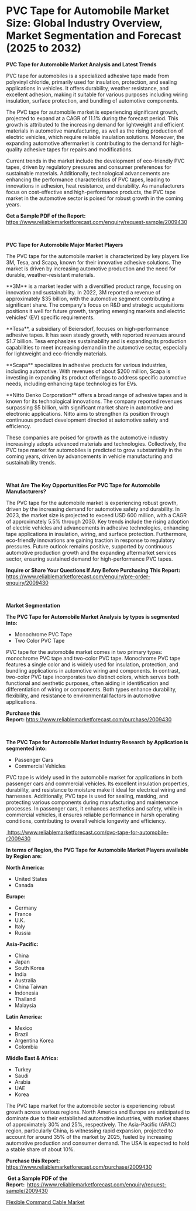 <p><h1>PVC Tape for Automobile Market Size: Global Industry Overview, Market Segmentation and Forecast (2025 to 2032)</h1></p><p><strong>PVC Tape for Automobile Market Analysis and Latest Trends</strong></p>
<p><p>PVC tape for automobiles is a specialized adhesive tape made from polyvinyl chloride, primarily used for insulation, protection, and sealing applications in vehicles. It offers durability, weather resistance, and excellent adhesion, making it suitable for various purposes including wiring insulation, surface protection, and bundling of automotive components.</p><p>The PVC tape for automobile market is experiencing significant growth, projected to expand at a CAGR of 11.1% during the forecast period. This growth is attributed to the increasing demand for lightweight and efficient materials in automotive manufacturing, as well as the rising production of electric vehicles, which require reliable insulation solutions. Moreover, the expanding automotive aftermarket is contributing to the demand for high-quality adhesive tapes for repairs and modifications.</p><p>Current trends in the market include the development of eco-friendly PVC tapes, driven by regulatory pressures and consumer preferences for sustainable materials. Additionally, technological advancements are enhancing the performance characteristics of PVC tapes, leading to innovations in adhesion, heat resistance, and durability. As manufacturers focus on cost-effective and high-performance products, the PVC tape market in the automotive sector is poised for robust growth in the coming years.</p></p>
<p><strong>Get a Sample PDF of the Report:&nbsp;</strong> <a href="https://www.reliablemarketforecast.com/enquiry/request-sample/2009430?utm_campaign=1130&utm_medium=2&utm_source=Github&utm_content=ia&utm_term=05022025&utm_id=pvc-tape-for-automobile">https://www.reliablemarketforecast.com/enquiry/request-sample/2009430</a></p>
<p>&nbsp;</p>
<p><strong>PVC Tape for Automobile Major Market Players</strong></p>
<p><p>The PVC tape for the automobile market is characterized by key players like 3M, Tesa, and Scapa, known for their innovative adhesive solutions. The market is driven by increasing automotive production and the need for durable, weather-resistant materials. </p><p>**3M** is a market leader with a diversified product range, focusing on innovation and sustainability. In 2022, 3M reported a revenue of approximately $35 billion, with the automotive segment contributing a significant share. The company's focus on R&D and strategic acquisitions positions it well for future growth, targeting emerging markets and electric vehicles' (EV) specific requirements.</p><p>**Tesa**, a subsidiary of Beiersdorf, focuses on high-performance adhesive tapes. It has seen steady growth, with reported revenues around $1.7 billion. Tesa emphasizes sustainability and is expanding its production capabilities to meet increasing demand in the automotive sector, especially for lightweight and eco-friendly materials.</p><p>**Scapa** specializes in adhesive products for various industries, including automotive. With revenues of about $200 million, Scapa is investing in expanding its product offerings to address specific automotive needs, including enhancing tape technologies for EVs.</p><p>**Nitto Denko Corporation** offers a broad range of adhesive tapes and is known for its technological innovations. The company reported revenues surpassing $5 billion, with significant market share in automotive and electronic applications. Nitto aims to strengthen its position through continuous product development directed at automotive safety and efficiency.</p><p>These companies are poised for growth as the automotive industry increasingly adopts advanced materials and technologies. Collectively, the PVC tape market for automobiles is predicted to grow substantially in the coming years, driven by advancements in vehicle manufacturing and sustainability trends.</p></p>
<p>&nbsp;</p>
<p><strong>What Are The Key Opportunities For PVC Tape for Automobile Manufacturers?</strong></p>
<p><p>The PVC tape for the automobile market is experiencing robust growth, driven by the increasing demand for automotive safety and durability. In 2023, the market size is projected to exceed USD 600 million, with a CAGR of approximately 5.5% through 2030. Key trends include the rising adoption of electric vehicles and advancements in adhesive technologies, enhancing tape applications in insulation, wiring, and surface protection. Furthermore, eco-friendly innovations are gaining traction in response to regulatory pressures. Future outlook remains positive, supported by continuous automotive production growth and the expanding aftermarket services sector, ensuring sustained demand for high-performance PVC tapes.</p></p>
<p><strong>Inquire or Share Your Questions If Any Before Purchasing This Report:</strong> <a href="https://www.reliablemarketforecast.com/enquiry/pre-order-enquiry/2009430?utm_campaign=1130&utm_medium=2&utm_source=Github&utm_content=ia&utm_term=05022025&utm_id=pvc-tape-for-automobile">https://www.reliablemarketforecast.com/enquiry/pre-order-enquiry/2009430</a></p>
<p>&nbsp;</p>
<p><strong>Market Segmentation</strong></p>
<p><strong>The PVC Tape for Automobile Market Analysis by types is segmented into:</strong></p>
<p><ul><li>Monochrome PVC Tape</li><li>Two Color PVC Tape</li></ul></p>
<p><p>PVC tape for the automobile market comes in two primary types: monochrome PVC tape and two-color PVC tape. Monochrome PVC tape features a single color and is widely used for insulation, protection, and bundling applications in automotive wiring and components. In contrast, two-color PVC tape incorporates two distinct colors, which serves both functional and aesthetic purposes, often aiding in identification and differentiation of wiring or components. Both types enhance durability, flexibility, and resistance to environmental factors in automotive applications.</p></p>
<p><strong>Purchase this Report:&nbsp;</strong><a href="https://www.reliablemarketforecast.com/purchase/2009430?utm_campaign=1130&utm_medium=2&utm_source=Github&utm_content=ia&utm_term=05022025&utm_id=pvc-tape-for-automobile">https://www.reliablemarketforecast.com/purchase/2009430</a></p>
<p>&nbsp;</p>
<p><strong>The PVC Tape for Automobile Market Industry Research by Application is segmented into:</strong></p>
<p><ul><li>Passenger Cars</li><li>Commercial Vehicles</li></ul></p>
<p><p>PVC tape is widely used in the automobile market for applications in both passenger cars and commercial vehicles. Its excellent insulation properties, durability, and resistance to moisture make it ideal for electrical wiring and harnesses. Additionally, PVC tape is used for sealing, masking, and protecting various components during manufacturing and maintenance processes. In passenger cars, it enhances aesthetics and safety, while in commercial vehicles, it ensures reliable performance in harsh operating conditions, contributing to overall vehicle longevity and efficiency.</p></p>
<p><a href="https://www.reliablemarketforecast.com/pvc-tape-for-automobile-r2009430?utm_campaign=1130&utm_medium=2&utm_source=Github&utm_content=ia&utm_term=05022025&utm_id=pvc-tape-for-automobile">&nbsp;https://www.reliablemarketforecast.com/pvc-tape-for-automobile-r2009430</a></p>
<p><strong>In terms of Region, the PVC Tape for Automobile Market Players available by Region are:</strong></p>
<p>
    <p> <strong> North America: </strong>
        <ul>
            <li>United States</li>
            <li>Canada</li>
        </ul>
        </p> 
    <p> <strong> Europe: </strong>
        <ul>
            <li>Germany</li>
            <li>France</li>
            <li>U.K.</li>
            <li>Italy</li>
            <li>Russia</li>
        </ul>
        </p> 
    <p> <strong> Asia-Pacific: </strong>
        <ul>
            <li>China</li>
            <li>Japan</li>
            <li>South Korea</li>
            <li>India</li>
            <li>Australia</li>
            <li>China Taiwan</li>
            <li>Indonesia</li>
            <li>Thailand</li>
            <li>Malaysia</li>
        </ul>
        </p> 
    <p> <strong> Latin America: </strong>
        <ul>
            <li>Mexico</li>
            <li>Brazil</li>
            <li>Argentina Korea</li>
            <li>Colombia</li>
        </ul>
        </p> 
    <p> <strong> Middle East & Africa: </strong>
        <ul>
            <li>Turkey</li>
            <li>Saudi</li>
            <li>Arabia</li>
            <li>UAE</li>
            <li>Korea</li>
        </ul>
    </p>
    </p>
<p><p>The PVC tape market for the automobile sector is experiencing robust growth across various regions. North America and Europe are anticipated to dominate due to their established automotive industries, with market shares of approximately 30% and 25%, respectively. The Asia-Pacific (APAC) region, particularly China, is witnessing rapid expansion, projected to account for around 35% of the market by 2025, fueled by increasing automotive production and consumer demand. The USA is expected to hold a stable share of about 10%.</p></p>
<p><strong>Purchase this Report: </strong><a href="https://www.reliablemarketforecast.com/purchase/2009430?utm_campaign=1130&utm_medium=2&utm_source=Github&utm_content=ia&utm_term=05022025&utm_id=pvc-tape-for-automobile">https://www.reliablemarketforecast.com/purchase/2009430</a></p>
<p>&nbsp;<strong>Get a Sample PDF of the Report:&nbsp;&nbsp;</strong><a href="https://www.reliablemarketforecast.com/enquiry/request-sample/2009430?utm_campaign=1130&utm_medium=2&utm_source=Github&utm_content=ia&utm_term=05022025&utm_id=pvc-tape-for-automobile">https://www.reliablemarketforecast.com/enquiry/request-sample/2009430</a></p>
<p><strong></strong></p>
<p><p><a href="https://github.com/RickHolmes3/Market-Research-Report-List-7/blob/main/flexible-command-cable-market.md?utm_campaign=1130&utm_medium=2&utm_source=Github&utm_content=ia&utm_term=05022025&utm_id=pvc-tape-for-automobile">Flexible Command Cable Market</a></p></p>
